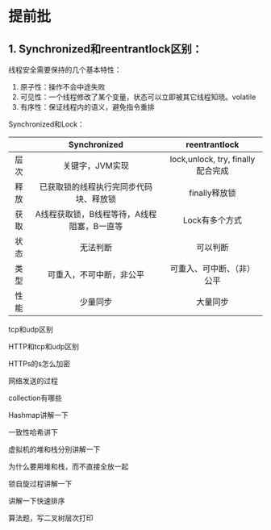 # 提前批

## 1. Synchronized和reentrantlock区别：

线程安全需要保持的几个基本特性：

1. 原子性：操作不会中途失败
2. 可见性：一个线程修改了某个变量，状态可以立即被其它线程知晓。volatile
3. 有序性：保证线程内的语义，避免指令重排

Synchronized和Lock：

|      |                Synchronized                |           reentrantlock            |
| :--: | :----------------------------------------: | :--------------------------------: |
| 层次 |              关键字，JVM实现               | lock,unlock, try, finally 配合完成 |
| 释放 |   已获取锁的线程执行完同步代码块、释放锁   |           finally释放锁            |
| 获取 | A线程获取锁，B线程等待，A线程阻塞，B一直等 |           Lock有多个方式           |
| 状态 |                  无法判断                  |              可以判断              |
| 类型 |          可重入，不可中断，非公平          |     可重入、可中断、（非）公平     |
| 性能 |                  少量同步                  |              大量同步              |

tcp和udp区别 

HTTP和tcp和udp区别

HTTPs的s怎么加密    

网络发送的过程

collection有哪些      

Hashmap讲解一下      

一致性哈希讲下      

虚拟机的堆和栈分别讲解一下      

为什么要用堆和栈，而不直接全放一起      

锁自旋过程讲解一下      

讲解一下快速排序      

算法题，写二叉树层次打印